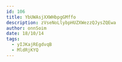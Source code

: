 ```yaml
---
id: 106
title: YbUWAsjXXWHbpgGMffo
description: zVseNoLlybpHUZXWezzQJysZQEwa
author: onnSoim
date: 18/10/14
tags:
  - yIJKajREgdvqB
  - MldRjKYQ
---
```

